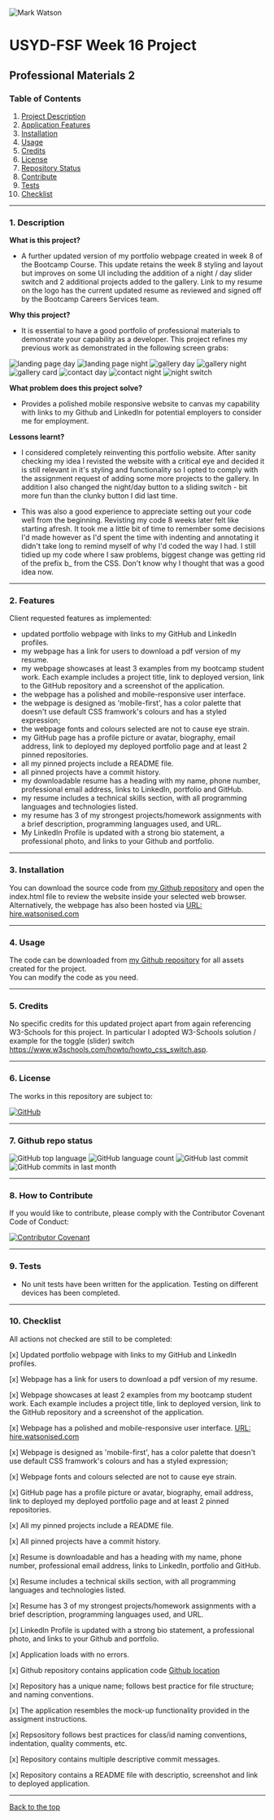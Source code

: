 ![Mark Watson](./img/JPG_portfolio_banner_2245x368.jpg)

# USYD-FSF Week 16 Project

## Professional Materials 2

### Table of Contents  
  
   1. [Project Description](#1-description)
   2. [Application Features](#2-features)
   3. [Installation](#3-installation)
   4. [Usage](#4-usage)
   5. [Credits](#5-credits)
   6. [License](#6-license)
   7. [Repository Status](#7-github-repo-status)
   8. [Contribute](#8-how-to-contribute)
   9. [Tests](#9-tests)
   10. [Checklist](#10-checklist)

---

### 1. Description  

**What is this project?**  

* A further updated version of my portfolio webpage created in week 8 of the Bootcamp Course.  This update retains the week 8 styling and layout but improves on some UI including the addition of a night / day slider switch and 2 additional projects added to the gallery.  Link to my resume on the logo has the current updated resume as reviewed and signed off by the Bootcamp Careers Services team.

**Why this project?**  

* It is essential to have a good portfolio of professional materials to demonstrate your capability as a developer.  This project refines my previous work as demonstrated in the following screen grabs:

![landing page day](./img/FSF_webpage_landing_day.jpg)
![landing page night](./img/FSF_webpage_landing_night.jpg)
![gallery day](./img/FSF_webpage_gallery_day.jpg)
![gallery night](./img/FSF_webpage_gallery_night.jpg)
![gallery card](./img/FSF_webpage_gallery_cardOpened.jpeg)
![contact day](./img/FSF_webpage_contact_day.jpg)
![contact night](./img/FSF_webpage_contact_night.jpg)
![night switch](./img/FSF_webpage_gallery_inverted.jpeg)

**What problem does this project solve?**  

* Provides a polished mobile responsive website to canvas my capability with links to my Github and LinkedIn for potential employers to consider me for employment.

**Lessons learnt?**  

* I considered completely reinventing this portfolio website.  After sanity checking my idea I revisted the website with a critical eye and decided it is still relevant in it's styling and functionality so I opted to comply with the assignment request of adding some more projects to the gallery.  In addition I also changed the night/day button to a sliding switch - bit more fun than the clunky button I did last time.

* This was also a good experience to appreciate setting out your code well from the beginning.  Revisting my code 8 weeks later felt like starting afresh.  It took me a little bit of time to remember some decisions I'd made however as I'd spent the time with indenting and annotating it didn't take long to remind myself of why I'd coded the way I had.  I still tidied up my code where I saw problems, biggest change was getting rid of the prefix b_ from the CSS.  Don't know why I thought that was a good idea now.

---

### 2. Features  

Client requested features as implemented:  

* updated portfolio webpage with links to my GitHub and LinkedIn profiles.
* my webpage has a link for users to download a pdf version of my resume.
* my webpage showcases at least 3 examples from my bootcamp student work.  Each example includes a project title, link to deployed version, link to the GitHub repository and a screenshot of the application.
* the webpage has a polished and mobile-responsive user interface.
* the webpage is designed as 'mobile-first', has a color palette that doesn't use default CSS framwork's colours and has a styled expression;
* the webpage fonts and colours selected are not to cause eye strain.
* my GitHub page has a profile picture or avatar, biography, email address, link to deployed my deployed portfolio page and at least 2 pinned repositories.
* all my pinned projects include a README file.
* all pinned projects have a commit history.
* my downloadable resume has a heading with my name, phone number, professional email address, links to LinkedIn, portfolio and GitHub.
* my resume includes a technical skills section, with all programming languages and technologies listed.
* my resume has 3 of my strongest projects/homework assignments with a brief description, programming languages used, and URL.
* My LinkedIn Profile is updated with a strong bio statement, a professional photo, and links to your Github and portfolio.

---

### 3. Installation

You can download the source code from [my Github repository](https://github.com/Mark33Mark/FSF-dev-portfolio-2)  and open the index.html file to review the website inside your selected web browser.  
Alternatively, the webpage has also been hosted via [URL: hire.watsonised.com](https://hire.watsonised.com)

---

### 4. Usage  

The code can be downloaded from [my Github repository](https://github.com/Mark33Mark/FSF-dev-portfolio-2) for all assets created for the project.  
You can modify the code as you need.

---

### 5. Credits  

No specific credits for this updated project apart from again referencing W3-Schools for this project.  In particular I adopted W3-Schools solution / example for the toggle (slider) switch https://www.w3schools.com/howto/howto_css_switch.asp.

---

### 6. License  

 The works in this repository are subject to:  

[![GitHub](https://img.shields.io/github/license/Mark33Mark/FSF-dev-portfolio-2)](doc/LICENSE.md)

---

### 7. Github repo status  

![GitHub top language](https://img.shields.io/github/languages/top/Mark33Mark/FSF-dev-portfolio-2)
![GitHub language count](https://img.shields.io/github/languages/count/Mark33Mark/FSF-dev-portfolio-2)
![GitHub last commit](https://img.shields.io/github/last-commit/Mark33Mark/FSF-dev-portfolio-2)
![GitHub commits in last month](https://img.shields.io/github/commit-activity/m/Mark33Mark/FSF-dev-portfolio-2)

---

### 8. How to Contribute  

 If you would like to contribute, please comply with the Contributor Covenant Code of Conduct:  

[![Contributor Covenant](https://img.shields.io/badge/Contributor%20Covenant-2.1-4baaaa.svg)](doc/code_of_conduct.md)

---

### 9. Tests  

* No unit tests have been written for the application.  Testing on different devices has been completed.

---

### 10. Checklist  

 All actions not checked are still to be completed:  

[x]  Updated portfolio webpage with links to my GitHub and LinkedIn profiles.  

[x]  Webpage has a link for users to download a pdf version of my resume.  

[x]  Webpage showcases at least 2 examples from my bootcamp student work.  Each example includes a project title, link to deployed version, link to the GitHub repository and a screenshot of the application.  

[x]  Webpage has a polished and mobile-responsive user interface. [URL: hire.watsonised.com](https://hire.watsonised.com)  

[x]  Webpage is designed as 'mobile-first', has a color palette that doesn't use default CSS framwork's colours and has a styled expression;  

[x]  Webpage fonts and colours selected are not to cause eye strain.  

[x]  GitHub page has a profile picture or avatar, biography, email address, link to deployed my deployed portfolio page and at least 2 pinned repositories.  

[x]  All my pinned projects include a README file.  

[x]  All pinned projects have a commit history.  

[x]  Resume is downloadable and has a heading with my name, phone number, professional email address, links to LinkedIn, portfolio and GitHub.  

[x]  Resume includes a technical skills section, with all programming languages and technologies listed.  

[x]  Resume has 3 of my strongest projects/homework assignments with a brief description, programming languages used, and URL.  

[x]  LinkedIn Profile is updated with a strong bio statement, a professional photo, and links to your Github and portfolio.  

[x]  Application loads with no errors.  

[x]  Github repository contains application code [Github location](https://github.com/Mark33Mark/FSF-dev-portfolio-2)  

[x]  Repository has a unique name; follows best practice for file structure; and naming conventions.  

[x]  The application resembles the mock-up functionality provided in the assigment instructions.  

[x]  Repsository follows best practices for class/id naming conventions, indentation, quality comments, etc.  

[x]  Repository contains multiple descriptive commit messages.  

[x]  Repository contains a README file with descriptio, screenshot and link to deployed application.  

---

[Back to the top](#usyd-fsf-week-16-project)  
